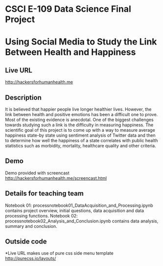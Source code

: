 # CSCI E-109 Data Science Final Project
# Using Social Media to Study the Link Between Health and Happiness
## Live URL
<http://hackersforhumanhealth.me>

## Description
It is believed that happier people live longer healthier lives. However, the link between health and positive emotions has been a difficult one to prove. Most of the existing evidence is anecdotal. One of the biggest challenges towards studying such a link is the difficulty in measuring happiness. The scientific goal of this project is to come up with a way to measure average happiness state-by state using sentiment analysis of Twitter data and then to determine how well the happiness of a state correlates with public health statistics such as morbidity, mortality, healthcare quality and other criteria.

## Demo
Demo provided with screencast
<http://hackersforhumanhealth.me/screencast.html>

## Details for teaching team
Notebook 01: processnotebook01_DataAcquisition_and_Processing.ipynb contains project overview, initial questions, data acquisition and data processing functions.
Notebook 02: processnotebook02_Analysis_and_Conclusion.ipynb contains data analysis, summary and conclusion.

## Outside code
*Live URL makes use of pure css side menu template http://purecss.io/layouts/ 




